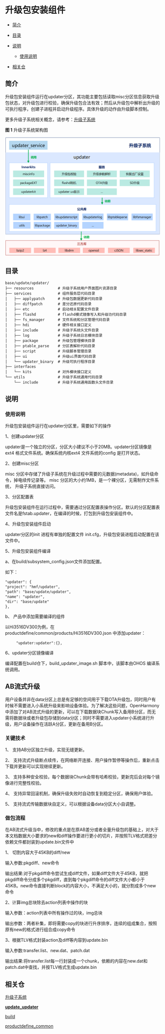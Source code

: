 # 升级包安装组件<a name="ZH-CN_TOPIC_0000001148614629"></a>

-   [简介](#section184mcpsimp)
-   [目录](#section198mcpsimp)
-   [说明](#section218mcpsimp)
    -   [使用说明](#section220mcpsimp)

-   [相关仓](#section247mcpsimp)

## 简介<a name="section184mcpsimp"></a>

升级包安装组件运行在updater分区，其功能主要包括读取misc分区信息获取升级包状态，对升级包进行校验，确保升级包合法有效；然后从升级包中解析出升级的可执行程序，创建子进程并启动升级程序。具体升级的动作由升级脚本控制。

更多升级子系统相关概念，请参考：[升级子系统](https://gitee.com/openharmony/docs/blob/master/zh-cn/readme/%E5%8D%87%E7%BA%A7%E5%AD%90%E7%B3%BB%E7%BB%9F.md)

**图 1**  升级子系统架构图

![](figures/Openharmony-updater-升级子系统架构图.png)

## 目录<a name="section198mcpsimp"></a>

```
base/update/updater/
├── resources           # 升级子系统用户界面图片资源目录
├── services            # 组件服务层代码目录
│   ├── applypatch      # 升级包数据更新代码目录
│   ├── diffpatch       # 差分还原代码目录
│   ├── etc             # 启动相关配置文件目录
│   ├── flashd          # flashd模式镜像写入和升级功代码目录
│   ├── fs_manager      # 文件系统和分区管理代码目录
│   ├── hdi             # 硬件相关接口定义
│   ├── include         # 升级子系统头文件目录
│   ├── log             # 升级子系统日志模块目录
│   ├── package         # 升级包管理模块目录
│   ├── ptable_parse    # 分区表解析代码目录
│   ├── script          # 升级脚本管理目录
│   ├── ui              # 升级ui界面代码目录
│   └── updater_binary  # 升级可执行程序目录
├── interfaces
│   └── kits            # 对外模块接口定义
└── utils               # 升级子系统通用代码目录
    └── include         # 升级子系统通用函数头文件目录
```

## 说明<a name="section218mcpsimp"></a>

### 使用说明<a name="section220mcpsimp"></a>

升级包安装组件运行在updater分区里，需要如下的操作

1、创建updater分区

updater是一个独立的分区，分区大小建议不小于20MB。updater分区镜像是ext4 格式文件系统。确保系统内核ext4 文件系统的config 是打开状态。

2、创建misc分区

misc 分区中存储了升级子系统在升级过程中需要的元数据\(metadata\)，如升级命令，掉电续传记录等。 misc 分区的大小约1MB，是一个裸分区，无需制作文件系统， 升级子系统直接访问。

3、分区配置表

升级包安装组件在运行过程中，需要通过分区配置表操作分区。默认的分区配置表文件名是fstab.updater，在编译的时候，打包到升级包安装组件中。

4、升级包安装组件启动

updater分区的init 进程有单独的配置文件 init.cfg，升级包安装进程启动配置在该文件中。

5、升级包安装组件编译

a、在build/subsystem\_config.json文件添加配置。

如下：

```
"updater": {
"project": "hmf/updater",
"path": "base/update/updater",
"name": "updater",
"dir": "base/update"
},
```

b、 产品中添加需要编译的组件

以Hi3516DV300为例，在productdefine/common/products/Hi3516DV300.json 中添加updater：

```
     "updater:updater":{},
```

6、updater分区镜像编译

编译配置在build仓下，build\_updater\_image.sh 脚本中，该脚本由OHOS 编译系统调用。

## AB流式升级<a name="section218mcpsimp"></a>

用户设备并非在data分区上总是有足够的空间用于下载OTA升级包，同时用户有时候不需要进入小系统升级来影响设备体验。为了解决这些问题，OpenHarmony中添加了对AB流式升级的更新，可以在下载数据块Chunk写入备用B分区，而无需将数据块或者升级包存储到data分区；同时不需要进入updater小系统进行升级，用户设备操作在活跃A分区，更新在备用B分区。

### 关键技术<a name="section220mcpsimp"></a>

1、 支持AB分区独立升级，实现无缝更新。

2、 支持流式升级断点续传，在网络断开连接、用户操作暂停等操作后，重新点击下载并更新可以实现继续更新。

3、 支持多种安全校验，每个数据块Chunk会带有哈希校验，更新完后会对每个镜像进行完整性校验。

4、 支持异常回滚机制，确保升级失败时自动恢复到稳定分区，确保用户体验。

5、 支持流式传输数据块自定义，可以根据设备data分区大小自调整。

### 做包流程<a name="section220mcpsimp"></a>

在AB流式升级当中，修改的重点是在原AB差分或者全量升级包的基础上，对大于本文档数据大小要求的new和diff操作要进行更小的切片，并按照TLV格式把差分依赖文件都封装到update.bin文件中

1、 切割内容大于45KB的diff/new

输入参数:pkgdiff、new命令

输出结果:对于pkgdiff命令尝试生成diff文件，如果diff文件大于45KB，就把pkgdiff命令分成多个pkgdiff，直到每个pkgdiff命令的diff文件大小都小于45KB。new命令直接判断block的内容大小，不满足大小的，就分割成多个new命令

2、计算img总块除去action列表中操作的块

输入参数：action列表中所有操作过的块，img总块

输出参数：两者补集，即将需要copy的块进行升序排序，连续的组成集合，按照原有new的格式进行组合成copy命令

3、根据TLV格式封装action及diff等内容到update.bin

输入参数:transfer.list、new.dat、patch.dat

输出结果:将transfer.list每一行封装成一个chunk，依赖的内容在new.dat和patch.dat中查找，并按TLV格式生成update.bin

## 相关仓<a name="section247mcpsimp"></a>

[升级子系统](https://gitee.com/openharmony/docs/blob/master/zh-cn/readme/%E5%8D%87%E7%BA%A7%E5%AD%90%E7%B3%BB%E7%BB%9F.md)

[**update\_updater**](https://gitee.com/openharmony/update_updater)

[build](https://gitee.com/openharmony/build)

[productdefine\_common](https://gitee.com/openharmony/productdefine_common)
